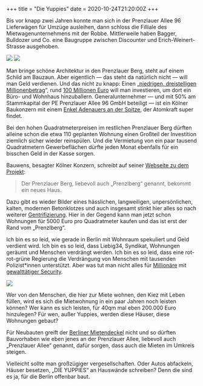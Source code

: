 +++
title = "Die Yuppies"
date = 2020-10-24T21:20:00Z
+++


Bis vor knapp zwei Jahren konnte man sich in der Prenzlauer Allee 96 Lieferwägen für Umzüge ausleihen, dann schloss die Filliale des Mietwagenunternehmens mit der Robbe. Mittlerweile haben Bagger, Bulldozer und Co. eine Baugruppe zwischen Discounter und Erich-Weinert-Strasse ausgehoben.

![](YUPPIES_GRUBE.jpg)
![](YUPPIES_SCHILD.jpg)

Man bringe schöne Architektur in den Prenzlauer Berg, steht auf einem Schild am Bauzaun. Aber eigentlich — das steht da natürlich nicht — will man Geld verdienen. Und das nicht zu knapp: Einen „[niedrigen, dreistelligen Millionenbetrag](https://www.thomas-daily.de/de/td_morning_news/1345996-berlin-bauwens-baut-buero-und-wohnhaus-in-prenzlauer-berg/)“, rund [100 Millionen Euro](https://klingsoehr.com/de/references/office/reference-222) will man investieren, um dort ein Büro- und Wohnhaus hinzuballern. Generalunternehmer — und mit 50% am Stammkapital der PE Prenzlauer Allee 96 GmbH beteiligt — ist ein Kölner Baukonzern mit einem [Enkel Adenauers an der Spitze](https://de.wikipedia.org/wiki/Paul_Bauwens-Adenauer), der Atomkraft super findet.

Bei den hohen Quadratmeterpreisen im restlichen Prenzlauer Berg dürften alleine schon die etwa 110 geplanten Wohnung einen Großteil der Investition ziemlich sicher wieder reinspülen. Und die Vermietung von ein paar tausend Quadratmetern Gewerbeflächen dürfte jeden Monat ebenfalls für ein bisschen Geld in der Kasse sorgen.

Bauwens, besagter Kölner Konzern, schreibt auf seiner [Webseite zu dem Projekt](https://www.bauwens.de/projects/prenzlauer-allee-96):

> Der Prenzlauer Berg, liebevoll auch „Prenzlberg“ genannt, bekommt ein neues Haus. 

Dazu gibt es wieder Bilder eines hässlichen, langweiligen, unpersönlichen, kalten, modernen Betonklotzes und auch insgesamt stinkt hier alles so nach weiterer [Gentrifizierung](https://de.wikipedia.org/wiki/Gentrifizierung). Hier in der Gegend kann man jetzt schon Wohnungen für 5000 Euro pro Quadratmeter kaufen und das ist erst der Rand vom „Prenzlberg“.

Ich bin es so leid, wie gerade in Berlin mit Wohnraum spekuliert und Geld verdient wird. Ich bin es so leid, dass Liebig34, Syndikat, Wohnungen geräumt und Menschen verdrängt werden. Ich bin es so leid, dass eine rot-rot-grüne Regierung die Verdrängung von Menschen mit tausenden Polizist\*innen unterstützt. Aber was tut man nicht alles für [Millionäre](https://padowatch.noblogs.org/firmengeflecht-familie-padovicz/) mit [gewalttätiger Security](https://twitter.com/besetzenberlin/status/1316047075092631552).

![](YUPPIES_LIEBIG.jpg)

Wer von den Menschen, die hier zur Miete wohnen, den Kiez mit Leben füllen, wird es sich die Mietwohnung in ein paar Jahren noch leisten können? Wer kann es sich leisten, für 40qm mal eben 200.000 Euro hinzulegen? Für wen, außer Yuppies, werden diese Häuser, diese Wohnungen gebaut? 

Für Neubauten greift der [Berliner Mietendeckel](https://mietendeckel.berlin.de/) nicht und so dürften Bauvorhaben wie eben jenes an der Prenzlauer Allee, liebevoll auch „Prenzlauer Allee“ genannt, dafür sorgen, dass auch die Mieten im Umkreis steigen.

Vielleicht sollte man großzügiger vergesellschaften. Oder Autos abfackeln, Häuser besetzen, „DIE YUPPIES“ an Hauswände schreiben? Denn die sind es ja, für die Berlin offenbar baut.